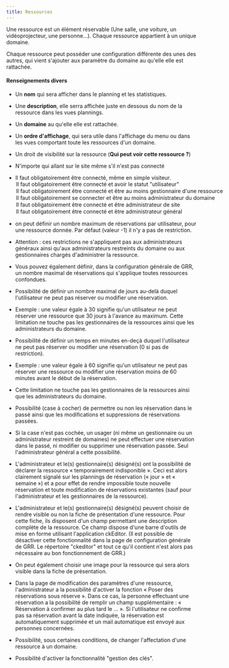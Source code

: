 ```yaml
---
title: Ressources
---
```


Une ressource est un élément réservable (Une salle, une voiture, un vidéoprojecteur, une personne...). Chaque ressource appartient à un unique domaine.

Chaque ressource peut posséder une configuration différente des unes des autres, qui vient s'ajouter aux paramètre du domaine au qu'elle elle est rattachée.

#### Renseignements divers
* Un **nom** qui sera afficher dans le planning et les statistiques.
* Une **description**, elle serra affichée juste en dessous du nom de la ressource dans les vues plannings.
* Un **domaine** au qu'elle elle est rattachée.
* Un **ordre d'affichage**, qui sera utile dans l'affichage du menu ou dans les vues comportant toute les ressources d'un domaine.
* Un droit de visibilité sur la ressource (**Qui peut voir cette ressource ?**)
 * N'importe qui allant sur le site même s'il n'est pas connecté
 * Il faut obligatoirement être connecté, même en simple visiteur.
										<option value="2">Il faut obligatoirement être connecté et avoir le statut "utilisateur" </option>
										<option value="3">Il faut obligatoirement être connecté et être au moins gestionnaire d'une ressource</option>
										<option value="4">Il faut obligatoirement se connecter et être au moins administrateur du domaine</option>
																					<option value="5">Il faut obligatoirement être connecté et être administrateur de site</option>
																				<option value="6">Il faut obligatoirement être connecté et être administrateur général</option>
									</select>


* on peut définir un nombre maximum de réservations par utilisateur, pour une ressource donnée. Par défaut (valeur -1) il n'y a pas de restriction.
* Attention : ces restrictions ne s'appliquent pas aux administrateurs généraux ainsi qu'aux administrateurs restreints du domaine ou aux gestionnaires chargés d'administrer la ressource.
* Vous pouvez également définir, dans la configuration générale de GRR, un nombre maximal de réservations qui s'applique toutes ressources confondues.
* Possibilité de définir un nombre maximal de jours au-delà duquel l'utilisateur ne peut pas réserver ou modifier une réservation.
* Exemple : une valeur égale à 30 signifie qu'un utilisateur ne peut réserver une ressource que 30 jours à l'avance au maximum. Cette limitation ne touche pas les gestionnaires de la ressources ainsi que les administrateurs du domaine.
* Possibilité de définir un temps en minutes en-deçà duquel l'utilisateur ne peut pas réserver ou modifier une réservation (0 si pas de restriction).
* Exemple : une valeur égale à 60 signifie qu'un utilisateur ne peut pas réserver une ressource ou modifier une réservation moins de 60 minutes avant le début de la réservation.
* Cette limitation ne touche pas les gestionnaires de la ressources ainsi que les administrateurs du domaine.
* Possibilité (case à cocher) de permettre ou non les réservation dans le passé ainsi que les modifications et suppressions de réservations passées.
* Si la case n'est pas cochée, un usager (ni même un gestionnaire ou un administrateur restreint de domaines) ne peut effectuer une réservation dans le passé, ni modifier ou supprimer une réservation passée. Seul l'administrateur général a cette possibilité.
* L'administrateur et le(s) gestionnaire(s) désigné(s) ont la possibilité de déclarer la ressource « temporairement indisponible ». Ceci est alors clairement signalé sur les plannings de réservation (« jour » et « semaine ») et a pour effet de rendre impossible toute nouvelle réservation et toute modification de réservations existantes (sauf pour l'administrateur et les gestionnaires de la ressource).
* L'administrateur et le(s) gestionnaire(s) désigné(s) peuvent choisir de rendre visible ou non la fiche de présentation d'une ressource. Pour cette fiche, ils disposent d'un champ permettant une description complète de la ressource. Ce champ dispose d'une barre d'outils de mise en forme utilisant l'application ckEditor. (Il est possible de désactiver cette fonctionnalité dans la page de configuration générale de GRR. Le répertoire "ckeditor" et tout ce qu'il contient n'est alors pas nécessaire au bon fonctionnement de GRR.)
* On peut également choisir une image pour la ressource qui sera alors visible dans la fiche de présentation.
* Dans la page de modification des paramètres d'une ressource, l'administrateur a la possibilité d'activer la fonction « Poser des réservations sous réserve ». Dans ce cas, la personne effectuant une réservation a la possibilité de remplir un champ supplémentaire : « Réservation à confirmer au plus tard le ... ». Si l'utilisateur ne confirme pas sa réservation avant la date indiquée, la réservation est automatiquement supprimée et un mail automatique est envoyé aux personnes concernées.
* Possibilité, sous certaines conditions, de changer l'affectation d'une ressource à un domaine.
* Possibilité d'activer la fonctionnalité "gestion des clés".

